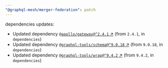 ```yaml
---
"@graphql-mesh/merger-federation": patch
---
```

dependencies updates:
  - Updated dependency [`@apollo/gateway@^2.4.1` ↗︎](https://www.npmjs.com/package/@apollo/gateway/v/2.4.1) (from `2.4.1`, in `dependencies`)
  - Updated dependency [`@graphql-tools/schema@^9.0.18` ↗︎](https://www.npmjs.com/package/@graphql-tools/schema/v/9.0.18) (from `9.0.18`, in `dependencies`)
  - Updated dependency [`@graphql-tools/wrap@^9.4.2` ↗︎](https://www.npmjs.com/package/@graphql-tools/wrap/v/9.4.2) (from `9.4.2`, in `dependencies`)
